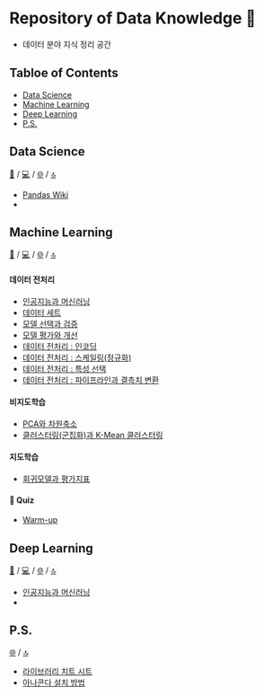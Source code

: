# Repository of Data Knowledge 🤖
- 데이터 분야 지식 정리 공간

## Tabloe of Contents
- [Data Science](https://github.com/dustin-kang/dataStudy#data-science)
- [Machine Learning](https://github.com/dustin-kang/dataStudy#machine-learning)
- [Deep Learning](https://github.com/dustin-kang/dataStudy#deep-learning)
- [P.S.](https://github.com/dustin-kang/dataStudy#ps)

## Data Science
[📘]() / [💻]() / [🌐]() / [🔝](https://github.com/dustin-kang/dataStudy#repository-of-data-knowledge-)
- [Pandas Wiki]()
- []()

## Machine Learning
[📘](https://github.com/dustin-kang/dataStudy/tree/main/ML/lesson) / [💻](https://github.com/dustin-kang/dataStudy/tree/main/ML/practice) / [🌐]() / [🔝](https://github.com/dustin-kang/dataStudy#repository-of-data-knowledge-)
#### 데이터 전처리
- [인공지능과 머신러닝](https://github.com/dustin-kang/dataStudy/blob/main/ML/lesson/001_인공지능과_머신러닝.md)
- [데이터 세트](https://github.com/dustin-kang/dataStudy/blob/main/ML/lesson/002_데이터_세트.md)
- [모델 선택과 검증](https://github.com/dustin-kang/dataStudy/blob/main/ML/lesson/006_모델_선택과_모델_검증.md)
- [모델 평가와 개선](https://github.com/dustin-kang/dataStudy/blob/main/ML/lesson/007_모델_평가와_모델_개선.md)
- [데이터 전처리 :  인코딩](https://github.com/dustin-kang/dataStudy/blob/main/ML/lesson/003_데이터_전처리와_인코딩.md)
- [데이터 전처리 : 스케일링(정규화)](https://github.com/dustin-kang/dataStudy/blob/main/ML/lesson/008_데이터_전처리와_스케일링.md)
- [데이터 전처리 : 특성 선택](https://github.com/dustin-kang/dataStudy/blob/main/ML/lesson/010_데이터_전처리와_특성선택.md)
- [데이터 전처리 : 파이프라인과 결측치 변환](https://github.com/dustin-kang/dataStudy/blob/main/ML/lesson/009_데이터_전처리와_파이프라인.md)
#### 비지도학습
- [PCA와 차원축소](https://github.com/dustin-kang/dataStudy/blob/main/ML/lesson/004_PCA와_차원축소.md)
- [클러스터링(군집화)과 K-Mean 클러스터링](https://github.com/dustin-kang/dataStudy/blob/main/ML/lesson/005_클러스터링과_Kmean알고리즘.md)
#### 지도학습 
- [회귀모델과 평가지표](https://github.com/dustin-kang/dataStudy/blob/main/ML/lesson/011_회귀모델과_평가지표.md)
#### 🚀 Quiz
- [Warm-up]()

## Deep Learning
[📘]() / [💻]() / [🌐]() / [🔝](https://github.com/dustin-kang/dataStudy#repository-of-data-knowledge-)

- [인공지능과 머신러닝]()
- []()

## P.S.
[🌐]() / [🔝](https://github.com/dustin-kang/dataStudy#repository-of-data-knowledge-)
- [라이브러리 치트 시트](https://github.com/dustin-kang/dataStudy/tree/main/PS/Sheet)
- [아나콘다 설치 방법](https://github.com/dustin-kang/dataStudy/blob/main/PS/HowtoInstallAnaConda.md)
